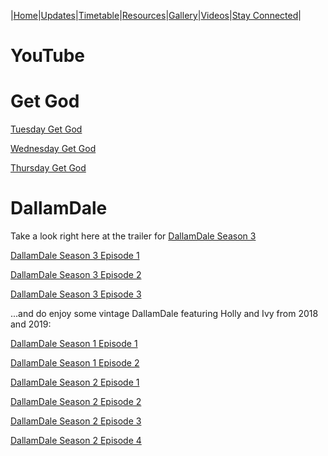 |[Home](https://dallam1.github.io/)|[Updates](https://dallam1.github.io/updates)|[Timetable](https://dallam1.github.io/timetable)|[Resources](https://dallam1.github.io/resources)|[Gallery](https://dallam1.github.io/gallery)|[Videos](https://dallam1.github.io/videos)|[Stay Connected](https://dallam1.github.io/stayconnected)|

# YouTube

# Get God

[Tuesday Get God](https://youtu.be/urVKH86K6Po)

[Wednesday Get God](https://youtu.be/4MS8IdJDd40)

[Thursday Get God](https://youtu.be/xaeJP0YGK5U)

# DallamDale

Take a look right here at the trailer for [DallamDale Season 3](https://youtu.be/_WT2P0dGVg4)

[DallamDale Season 3 Episode 1](https://youtu.be/LKlirWFeMH4)

[DallamDale Season 3 Episode 2](https://youtu.be/A1QLwCfMnhU)

[DallamDale Season 3 Episode 3](https://youtu.be/Nn2tlynTIOI)

...and do enjoy some vintage DallamDale featuring Holly and Ivy from 2018 and 2019:

[DallamDale Season 1 Episode 1](https://youtu.be/PsENUP4uT48)

[DallamDale Season 1 Episode 2](https://youtu.be/oHvLM8tGDPo)

[DallamDale Season 2 Episode 1](https://youtu.be/NC5ENZCxuiI)

[DallamDale Season 2 Episode 2](https://youtu.be/qJwz-t6alVY)

[DallamDale Season 2 Episode 3](https://youtu.be/s_EaQHfTujw)

[DallamDale Season 2 Episode 4](https://youtu.be/A1u8w_qWDEw)

